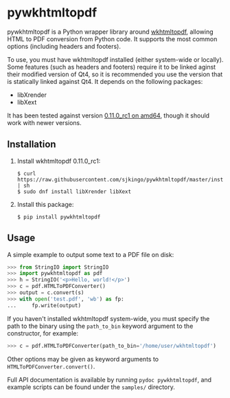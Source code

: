 # pywkhtmltopdf

pywkhtmltopdf is a Python wrapper library around
[wkhtmltopdf](http://code.google.com/p/wkhtmltopdf/), allowing HTML to PDF
conversion from Python code. It supports the most common options (including
headers and footers).

To use, you must have wkhtmltopdf installed (either system-wide or locally).
Some features (such as headers and footers) require it to be linked aginst
their modified version of Qt4, so it is recommended you use the version that
is statically linked against Qt4. It depends on the following packages:

* libXrender
* libXext

It has been tested against version [0.11.0_rc1 on
amd64](http://wkhtmltopdf.googlecode.com/files/wkhtmltopdf-0.11.0_rc1-static-amd64.tar.bz2),
though it should work with newer versions.

## Installation

1. Install wkhtmltopdf 0.11.0\_rc1:

    ```
    $ curl https://raw.githubusercontent.com/sjkingo/pywkhtmltopdf/master/install_wkhtmltopdf_binary.sh | sh
    $ sudo dnf install libXrender libXext
    ```

2. Install this package:

    ```
    $ pip install pywkhtmltopdf
    ```

## Usage

A simple example to output some text to a PDF file on disk:

```python
>>> from StringIO import StringIO
>>> import pywkhtmltopdf as pdf
>>> h = StringIO('<p>Hello, world!</p>')
>>> c = pdf.HTMLToPDFConverter()
>>> output = c.convert(s)
>>> with open('test.pdf', 'wb') as fp:
...     fp.write(output)
```

If you haven't installed wkhtmltopdf system-wide, you must specify the path
to the binary using the `path_to_bin` keyword argument to the constructor, for example:

```python
>>> c = pdf.HTMLToPDFConverter(path_to_bin='/home/user/wkhtmltopdf')
```

Other options may be given as keyword arguments to `HTMLToPDFConverter.convert()`.

Full API documentation is available by running `pydoc pywkhtmltopdf`, and
example scripts can be found under the `samples/` directory.
